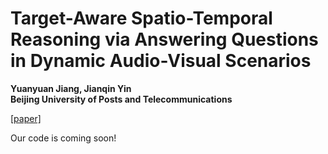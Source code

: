 # Target-Aware Spatio-Temporal Reasoning via Answering Questions in Dynamic Audio-Visual Scenarios

**Yuanyuan Jiang, Jianqin Yin**  
**Beijing University of Posts and Telecommunications**

[\[paper\]](https://arxiv.org/abs/2305.12397)

Our code is coming soon!
